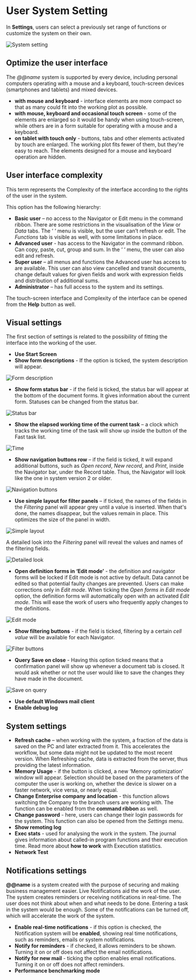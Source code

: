 # User System Setting 


In **Settings**, users can select a previously set range of functions or customize the system on their own. 

![System setting](pictures/system-settings.png)

## Optimize the user interface 

The *@@name* system is supported by every device, including personal computers operating with a mouse and a keyboard, touch-screen devices (smartphones and tablets) and mixed devices.
- **with mouse and keyboard** - interface elements are more compact so that as many could fit into the working plot as possible.
- **with mouse, keyboard and occasional touch screen** - some of the elements are enlarged so it would be handy when using touch-screen, while others are in a form suitable for operating with a mouse and a keyboard.
- **on tablet with touch only** - buttons, tabs and other elements activated by touch are enlarged. The working plot fits fewer of them, but they're easy to reach. The elements designed for a mouse and keyboard operation are hidden.

## User interface complexity

This term represents the Complexity of the interface according to the rights of the user in thе system.

This option has the following hierarchy:
- **Basic user** – no access to the Navigator or Edit menu in the command ribbon. There are some restrictions in the visualisation of the *View* or *Data* tabs. The ‘  ‘ menu is visible, but the user can’t refresh or edit. The *Functions* tab is visible as well, with some limitations in place. 
- **Advanced user** - has access to the Navigator in the command ribbon. Can copy, paste, cut, group and sum. In the ‘  ‘ menu, the user can also edit and refresh. 
- **Super user** – аll menus and functions the Advanced user has access to are available. This user can also view cancelled and transit documents, change default values for given fields and work with expression fields and distribution of additional sums. 
- **Administrator** – has full access to the system and its settings. 

The touch-screen interface and Complexity of the interface can be opened from the **Help** button as well. 

## Visual settings
The first section of settings is related to the possibility of fitting the interface into the working of the user.

- **Use Start Screen** 
- **Show form descriptions** - If the option is ticked, the system description will appear.

![Form description](pictures/form-description.png)

- **Show form status bar** - if the field is ticked, the status bar will appear at the bottom of the document forms. It gives information about the current form. Statuses can be changed from the status bar. 

![Status bar](pictures/status-bar.png)

- **Show the elapsed working time of the current task** – a clock which tracks the working time of the task will show up inside the button of the Fast task list. 

![Time](pictures/time.png)

- **Show navigation buttons row** – if the field is ticked, it will expand additional buttons, such as *Open record*, *New record*, and *Print*, inside the Navigator bar, under the Record table. Thus, the Navigator will look like the one in system version 2 or older.

![Navigation buttons](pictures/navigation-buttons.png)

- **Use simple layout for filter panels** – if ticked, the names of the fields in the *Filtering* panel will appear grey until a value is inserted. When that's done, the names disappear, but the values remain in place. This optimizes the size of the panel in width. 

![Simple layout](pictures/simple-layout.png)

A detailed look into the *Filtering* panel will reveal the values and names of the filtering fields.

![Detailed look](pictures/detailed-look.png)

- **Open definition forms in ‘Edit mode’** - the definition and navigator forms will be locked if Edit mode is not active by default. Data cannot be edited so that potential faulty changes are prevented. Users can make corrections only in *Edit mode*. When ticking the *Open forms in Edit mode* option, the definition forms will automatically open with an activated *Edit mode*. This will ease the work of users who frequently apply changes to the definitions.

![Edit mode](pictures/edit-mode.png)

- **Show filtering buttons** - if the field is ticked, filtering by a certain *cell value* will be available for each Navigator. 

![Filter buttons](pictures/filter-buttons.png)

- **Query Save on close** - Having this option ticked means that a confirmation panel will show up whenever a document tab is closed. It would ask whether or not the user would like to save the changes they have made in the document.

![Save on query](pictures/save-on-query.png)

- **Use default Windows mail client**  
- **Enable debug log** 

## System settings 
- **Refresh cache** – when working with the system, a fraction of the data is saved on the PC and later extracted from it. This accelerates the workflow, but some data might not be updated to the most recent version. When Refreshing cache, data is extracted from the server, thus providing the latest information.
- **Memory Usage** - if the button is clicked, a new ‘Memory optimization’ window will appear. Selection should be based on the parameters of the computer the user is working on, whether the device is slower on a faster network, vice versa, or nearly equal. 
- **Change Enterprise company and location** - this function allows switching the Company to the branch users are working with. The function can be enabled from the **command ribbon** as well. 
- **Change password** - here, users can change their login passwords for the system. This function can also be opened from the *Settings* menu. 
- **Show remoting log** 
- **Exec stats** - used for analysing the work in the system. The journal gives information about called-in program functions and their execution time. Read more about **how to work** with Execution statistics.
- **Network Test**  


## Notifications settings
**@@name** is a system created with the purpose of securing and making business management easier. Live Notifications aid the work of the user. The system creates reminders or receiving notifications in real-time. The user does not think about when and what needs to be done. Entering a task in the system would be enough. Some of the notifications can be turned off, which will accelerate the work of the system. 
- **Enable real-time notifications** -  if this option is checked, the Notification system will be **enabled**, showing real time notifications, such as reminders, emails or system notifications. 
- **Notify for reminders** - if checked, it allows reminders to be shown. Turning it on or off does not affect the email notifications.
- **Notify for new mail** - ticking the option enables email notifications. Turning it on or off does not affect reminders.
- **Performance benchmarking mode** 
